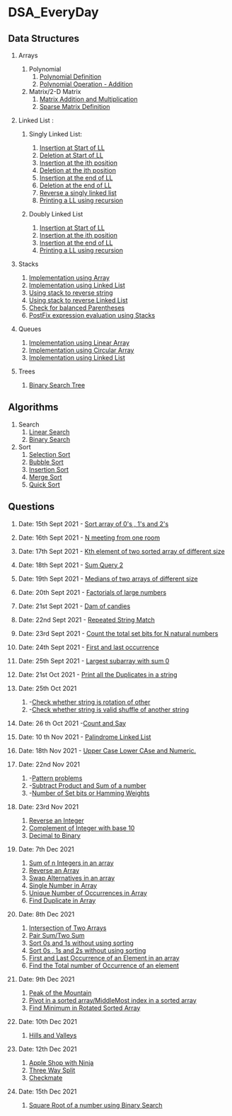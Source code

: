 # DSA_EveryDay

## Data Structures
1. Arrays
    1. Polynomial
        1. [Polynomial Definition](./data_structures/arrays/polynomials/polyDefine.cpp)
        2. [Polynomial Operation - Addition](./data_structures/arrays/polynomials/polyAdd.cpp)
    2. Matrix/2-D Matrix
        1. [Matrix Addition and Multiplication](./data_structures/arrays/matrix/matrixAddition_Multiplication.cpp)
        2. [Sparse Matrix Definition](./data_structures/arrays/matrix/spareMatrixDefinition.cpp)
2. Linked List : 
    1. Singly Linked List:
        1. [Insertion at Start of LL](./data_structures/linkedList/singlyLinkedList/insertion_at_Start.cpp)
        2. [Deletion at Start of LL](./data_structures/linkedList/singlyLinkedList/deletion_at_Start.cpp)
        3. [Insertion at the ith position](./data_structures/linkedList/singlyLinkedList/insertion_At_nth_Position.cpp)
        4. [Deletion at the ith position](./data_structures/linkedList/singlyLinkedList/deletion_At_nth_Position.cpp)
        5. [Insertion at the end of LL](./data_structures/linkedList/singlyLinkedList/insertion_at_the_end.cpp)
        6. [Deletion at the end of LL](./data_structures/linkedList/singlyLinkedList/deletion_at_the_end.cpp)
        7. [Reverse a singly linked list](./data_structures/linkedList/singlyLinkedList/reverse_singly_linked_list.cpp)
        8. [Printing a LL using recursion](./data_structures/linkedList/singlyLinkedList/display_using_recusrion.cpp)

    2. Doubly Linked List
        1. [Insertion at Start of LL](./data_structures/linkedList/doublyLinkedList/insertion_at_Start.cpp)
        2. [Insertion at the ith position](./data_structures/linkedList/doublyLinkedList/insertion_At_nth_Position.cpp)
        3. [Insertion at the end of LL](./data_structures/linkedList/doublyLinkedList/insertion_at_the_end.cpp)
        4. [Printing a LL using recursion](./data_structures/linkedList/doublyLinkedList/display_using_recusrion.cpp)
3. Stacks
    1. [Implementation using Array](./data_structures/stacks/implementation_using_array.cpp)
    2. [Implementation using Linked List](./data_structures/stacks/implementation_using_LL.cpp)
    3. [Using stack to reverse string](./data_structures/stacks/reversal_of_string_using_stack.cpp)
    4. [Using stack to reverse Linked List](./data_structures/stacks/reversal_of_LL_using_stack.cpp)
    5. [Check for balanced Parentheses](./data_structures/stacks/check_balanced_parentheses.cpp)
    6. [PostFix expression evaluation using Stacks](./data_structures/stacks/postfix_stacks.cpp)

4. Queues 
    1. [Implementation using Linear Array](./data_structures/queues/implementation_using_array.cpp)
    2. [Implementation using Circular Array](./data_structures/queues/implementation_using_CircularArray.cpp)
    3. [Implementation using Linked List](./data_structures/queues/implementation_using_LL.cpp)

5. Trees
    1. [Binary Search Tree](./data_structures/trees/BST.cpp)

## Algorithms
1. Search
    1. [Linear Search](./algorithms/searching/linearSearch.cpp)
    2. [Binary Search](./algorithms/searching/binarySearch.cpp)
2. Sort
    1. [Selection Sort](./algorithms/sorting/selectionSort.cpp)
    2. [Bubble Sort](./algorithms/sorting/bubbleSort.cpp)
    3. [Insertion Sort](./algorithms/sorting/insertionSort.cpp)
    4. [Merge Sort](./algorithms/sorting/mergeSort.cpp)
    5. [Quick Sort](./algorithms/sorting/quickSort.cpp)

## Questions 
1.  Date: 15th Sept 2021 - [Sort array of 0's , 1's and 2's](./practice/sort_array_of_0_2_1.cpp)
2.  Date: 16th Sept 2021 - [N meeting from one room](./practice/n_meeting_from_one_room.cpp)
3.  Date: 17th Sept 2021 - [Kth element of two sorted array of different size](./practice/kth_element_in_2_sorted_array_of_different_size.cpp) 
4.  Date: 18th Sept 2021 - [Sum Query 2](./practice/sum_query_2.cpp)  
5.  Date: 19th Sept 2021 - [Medians of two arrays of different size](/median_of_two_arrays_of_different_size.cpp)  
6.  Date: 20th Sept 2021 - [Factorials of large numbers](./practice/factorials_of_large_numbers.cpp) 
7.  Date: 21st Sept 2021 - [Dam of candies](./practice/dam_of_candies.cpp) 
8.  Date: 22nd Sept 2021 - [Repeated String Match](./practice/repeated_string_match.cpp)  
9.  Date: 23rd Sept 2021 - [Count the total set bits for N natural numbers](./practice/count_total_set_bits.cpp)  
10.  Date: 24th Sept 2021 - [First and last occurrence](./practice/first_last_occurrence.cpp)  
11. Date: 25th Sept 2021 - [Largest subarray with sum 0](./practice/largest_subarray_with_sum_0.cpp)
12. Date: 21st Oct 2021 - [Print all the Duplicates in a string](./practice/print_all_duplicates.cpp)
13. Date: 25th Oct 2021  
    1. -[Check whether string is rotation of other](./practice/rotaions_string_check.cpp) 
    2. -[Check whether string is valid shuffle of another string](./practice/string_shuffle_fo_another_string.cpp)
14. Date: 26 th Oct 2021 -[Count and Say](./practice/count_and_say.cpp)
15. Date: 10 th Nov 2021 - [Palindrome Linked List](./practice/palindromeLinkedList.cpp)
16. Date: 18th Nov 2021 - [Upper Case Lower CAse and Numeric.](./practice/upperCase_lowerCase_numeric.cpp)
17. Date: 22nd Nov 2021 
    1. -[Pattern problems](./practice/patterns.cpp)
    2. -[Subtract Product and Sum of a number](./practice/subtractProductAndSum.cpp)
    3. -[Number of Set bits or Hamming Weights](./practice/hammingWeight.cpp)
18. Date: 23rd Nov 2021
    1. [Reverse an Integer](./practice/reverseInteger.cpp)
    2. [Complement of Integer with base 10](./practice/complementOfBase10.cpp)
    3. [Decimal to Binary](./practice/decimalToBinary.cpp)

19. Date: 7th Dec 2021
    1. [Sum of n Integers in an array](./practice/sumNInteger.cpp)
    2. [Reverse an Array](./practice/reverseArray.cpp)
    3. [Swap Alternatives in an array](./practice/swapAlternativeArray.cpp)
    4. [Single Number in Array](./practice/singleNumber.cpp)
    5. [Unique Number of Occurrences in Array](./practice/findUniqueElement.cpp)
    6. [Find Duplicate in Array](./practice/findDuplicate.cpp)

20. Date: 8th Dec 2021
    1. [Intersection of Two Arrays](./practice/intersectionOf2Arrays.cpp)
    2. [Pair Sum/Two Sum](./practice/pairSum.cpp)
    3. [Sort 0s and 1s without using sorting](./practice/sort_0_1.cpp)
    4. [Sort 0s , 1s and 2s without using sorting](./practice/sort_0_1_2.cpp)
    5. [First and Last Occurrence of an Element in an array](./practice/firstLastOcc.cpp)
    6. [Find the Total number of Occurrence of an element](./practice/totalOcc.cpp)

21. Date: 9th Dec 2021
    1. [Peak of the Mountain](./practice/peakOfMountain.cpp)
    2. [Pivot in a sorted array/MiddleMost index in a sorted array](./practice/middlemostIndex.cpp)
    3. [Find Minimum in Rotated Sorted Array](./practice/pivotIndex.cpp)

22. Date: 10th Dec 2021
    1. [Hills and Valleys](./practice/hillsValleys.cpp)
23. Date: 12th Dec 2021
    1. [Apple Shop with Ninja](./practice/appleShopNinja.cpp)
    2. [Three Way Split](./practice/threeWaySplit.cpp)
    3. [Checkmate](./practice/checkMate.cpp)
24. Date: 15th Dec 2021
    1. [Square Root of a number using Binary Search](./practice/sqrtUsingBinearSearch.cpp)